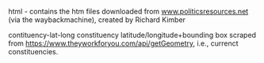 
html - contains the htm files downloaded from www.politicsresources.net (via the waybackmachine), created by Richard Kimber

contituency-lat-long constituency latitude/longitude+bounding box scraped from https://www.theyworkforyou.com/api/getGeometry, i.e., currenct constituencies.

